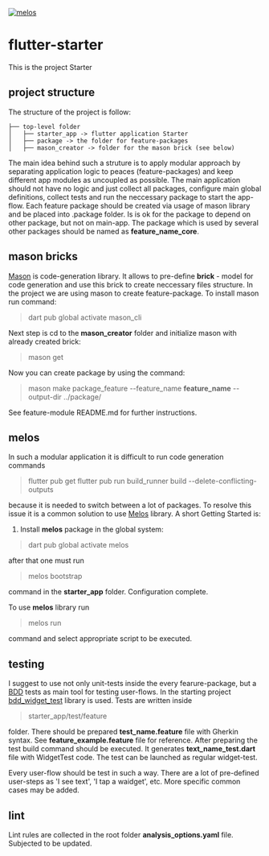 [![melos](https://img.shields.io/badge/maintained%20with-melos-f700ff.svg?style=flat-square)](https://github.com/invertase/melos)


# flutter-starter 

This is the project Starter

## project structure

The structure of the project is follow:

```
├── top-level folder
│   ├── starter_app -> flutter application Starter
│   ├── package -> the folder for feature-packages
│   ├── mason_creator -> folder for the mason brick (see below)
```

The main idea behind such a struture is to apply modular approach by separating application logic to peaces (feature-packages) and keep different app modules as uncoupled as possible. The main application should not have no logic and just collect all packages, configure main global definitions, collect tests and run the neccessary package to start the app-flow. Each feature package should be created via usage of mason library and be placed into .package folder. Is is ok for the package to depend on other package, but not on main-app. The package which is used by several other packages should be named as __feature_name__**_core**.

## mason bricks

[Mason](https://pub.dev/packages/mason_cli) is code-generation library. It allows to pre-define __brick__ - model for code generation and use this brick to create neccessary files structure. In the project we are using mason to create feature-package. 
To install mason run command:
>dart pub global activate mason_cli

Next step is cd to the **mason_creator** folder and initialize mason with already created brick:
>mason get

Now you can create package by using the command:
>mason make package_feature --feature_name __feature_name__ --output-dir ../package/

See feature-module README.md for further instructions.

## melos

In such a modular application it is difficult to run code generation commands
>flutter pub get
>flutter pub run build_runner build --delete-conflicting-outputs

because it is needed to switch between a lot of packages. To resolve this issue it is a common solution to use [Melos](https://pub.dev/packages/melos) library. 
A short Getting Started is:
1. Install **melos** package in the global system:
>dart pub global activate melos

after that one must run 
>melos bootstrap

command in the **starter_app** folder. Configuration complete.

To use **melos** library run 
>melos run

command and select appropriate script to be executed.

## testing

I suggest to use not only unit-tests inside the every fearure-package, but a [BDD](https://cucumber.io/docs/gherkin/reference/) tests as main tool for testing user-flows. In the starting project [bdd_widget_test](https://pub.dev/packages/bdd_widget_test) library is used. Tests are written inside
>starter_app/test/feature

folder. There should be prepared **test_name.feature** file with Gherkin syntax. See **feature_example.feature** file for reference. After preparing the test build command should be executed. It generates **text_name_test.dart** file with WidgetTest code. The test can be launched as regular widget-test.

Every user-flow should be test in such a way. There are a lot of pre-defined user-steps as 'I see text', 'I tap a waidget', etc. More specific common cases may be added.

## lint

Lint rules are collected in the root folder __analysis_options.yaml__ file. Subjected to be updated.
